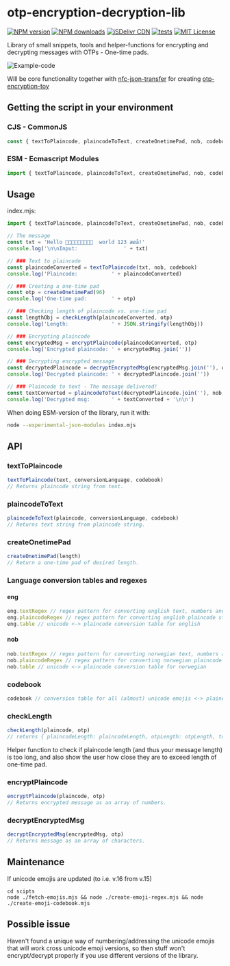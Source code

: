 # otp-encryption-decryption-lib

[![NPM version](http://img.shields.io/npm/v/otp-encryption-decryption-lib.svg?style=flat)](https://npmjs.org/package/otp-encryption-decryption-lib)
[![NPM downloads](http://img.shields.io/npm/dm/otp-encryption-decryption-lib.svg?style=flat)](https://npmjs.org/package/otp-encryption-decryption-lib) 
[![jSDelivr CDN](https://data.jsdelivr.com/v1/package/npm/otp-encryption-decryption-lib/badge?style=rounded)](https://www.jsdelivr.com/package/npm/otp-encryption-decryption-lib)
[![tests](https://github.com/eklem/otp-encryption-decryption-lib/actions/workflows/tests.yml/badge.svg)](https://github.com/eklem/otp-encryption-decryption-lib/actions/workflows/tests.yml)
[![MIT License](http://img.shields.io/badge/license-MIT-blue.svg?style=flat)](LICENSE)

Library of small snippets, tools and helper-functions for encrypting and decrypting messages with OTPs - One-time pads.

![Example-code](https://github.com/eklem/otp-encryption-decryption-lib/blob/trunk/otp-library-03.png)

Will be core functionality together with [nfc-json-transfer](https://github.com/eklem/nfc-json-transfer) for creating [otp-encryption-toy](https://github.com/eklem/otp-encryption-toy)

## Getting the script in your environment

### CJS - CommonJS

```javaScript
const { textToPlaincode, plaincodeToText, createOnetimePad, nob, codebook, checkLength, encryptPlaincode, decryptEncryptedMsg } = require('otp-encryption-decryption-lib')
```

### ESM - Ecmascript Modules

```javaScript
import { textToPlaincode, plaincodeToText, createOnetimePad, nob, codebook, checkLength, encryptPlaincode, decryptEncryptedMsg } from 'otp-encryption-decryption-lib'
```


## Usage

index.mjs:
```javaScript
import { textToPlaincode, plaincodeToText, createOnetimePad, nob, codebook, checkLength, encryptPlaincode, decryptEncryptedMsg } from 'otp-encryption-decryption-lib'

// The message
const txt = 'Hello 👨‍👩‍👦‍👦🏳️‍🌈😀🇿🇼  world 123 æøå!'
console.log('\n\nInput:               ' + txt)

// ### Text to plaincode
const plaincodeConverted = textToPlaincode(txt, nob, codebook)
console.log('Plaincode:           ' + plaincodeConverted)

// ### Creating a one-time pad
const otp = createOnetimePad(96)
console.log('One-time pad:        ' + otp)

// ### Checking length of plaincode vs. one-time pad
const lengthObj = checkLength(plaincodeConverted, otp)
console.log('Length:              ' + JSON.stringify(lengthObj))

// ### Encrypting plaincode
const encryptedMsg = encryptPlaincode(plaincodeConverted, otp)
console.log('Encrypted plaincode: ' + encryptedMsg.join(''))

// ### Decrypting encrypted message
const decryptedPlaincode = decryptEncryptedMsg(encryptedMsg.join(''), otp)
console.log('Decrypted plaincode: ' + decryptedPlaincode.join(''))

// ### Plaincode to text - The message delivered!
const textConverted = plaincodeToText(decryptedPlaincode.join(''), nob, codebook)
console.log('Decrypted msg:       ' + textConverted + '\n\n')
```

When doing ESM-version of the library, run it with:

```sh
node --experimental-json-modules index.mjs
```



## API

### textToPlaincode
```javaScript
textToPlaincode(text, conversionLanguage, codebook)
// Returns plaincode string from text.
```

### plaincodeToText
```javaScript
plaincodeToText(plaincode, conversionLanguage, codebook)
// Returns text string from plaincode string.
```

### createOnetimePad
```javaScript
createOnetimePad(length)
// Return a one-time pad of desired length.
```

### Language conversion tables and regexes
#### eng
```javaScript
eng.textRegex // regex pattern for converting english text, numbers and punctuation into single characters
eng.plaincodeRegex // regex pattern for converting english plaincode string into array of plaincodes
eng.table // unicode <-> plaincode conversion table for english
```

#### nob
```javaScript
nob.textRegex // regex pattern for converting norwegian text, numbers and punctuation into single characters
nob.plaincodeRegex // regex pattern for converting norwegian plaincode string into array of plaincodes
nob.table // unicode <-> plaincode conversion table for norwegian
```

### codebook
```javaScript
codebook // conversion table for all (almost) unicode emojis <-> plaincode
```

### checkLength
```javaScript
checkLength(plaincode, otp)
// returns { plaincodeLength: plaincodeLength, otpLength: otpLength, tooLong: tooLong }
```
Helper function to check if plaincode length (and thus your message length) is too long, and also show the user how close they are to exceed length of one-time pad.

### encryptPlaincode
```javaScript
encryptPlaincode(plaincode, otp)
// Returns encrypted message as an array of numbers.
```

### decryptEncryptedMsg
```javaScript
decryptEncryptedMsg(encryptedMsg, otp)
// Returns message as an array of characters.
```

## Maintenance
If unicode emojis are updated (to i.e. v.16 from v.15)

```console
cd scipts
node ./fetch-emojis.mjs && node ./create-emoji-regex.mjs && node ./create-emoji-codebook.mjs
```

## Possible issue

Haven't found a unique way of numbering/addressing the unicode emojis that will work cross unicode emoji versions, so then stuff won't encrypt/decrypt properly if you use different versions of the library.
